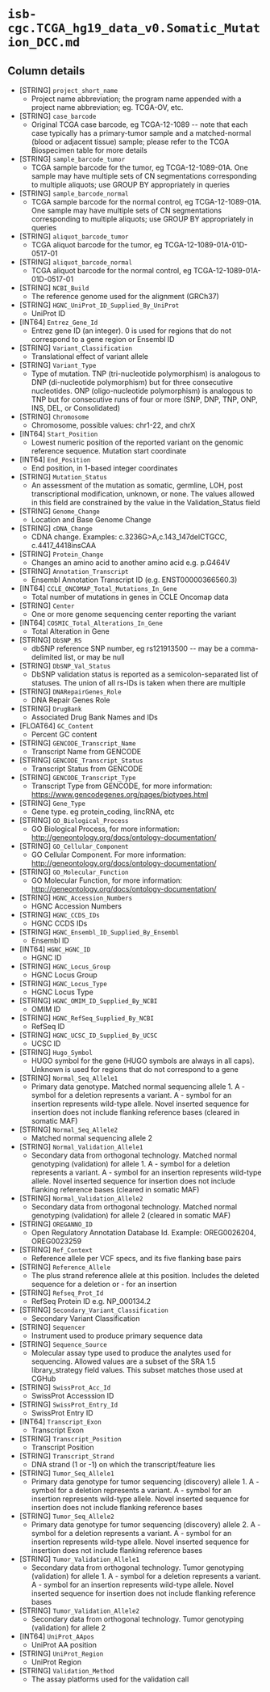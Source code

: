 # `isb-cgc.TCGA_hg19_data_v0.Somatic_Mutation_DCC.md`

## Column details

* [STRING]    `project_short_name`
  - Project name abbreviation; the program name appended with a project name abbreviation; eg. TCGA-OV, etc.
* [STRING]    `case_barcode`
  - Original TCGA case barcode, eg TCGA-12-1089  --  note that each case typically has a primary-tumor sample and a matched-normal (blood or adjacent tissue) sample; please refer to the TCGA Biospecimen table for more details
* [STRING]    `sample_barcode_tumor`
  - TCGA sample barcode for the tumor, eg TCGA-12-1089-01A. One sample may have multiple sets of CN segmentations corresponding to multiple aliquots; use GROUP BY appropriately in queries
* [STRING]    `sample_barcode_normal`
  - TCGA sample barcode for the normal control, eg TCGA-12-1089-01A. One sample may have multiple sets of CN segmentations corresponding to multiple aliquots; use GROUP BY appropriately in queries
* [STRING]    `aliquot_barcode_tumor`
  - TCGA aliquot barcode for the tumor, eg TCGA-12-1089-01A-01D-0517-01
* [STRING]    `aliquot_barcode_normal`
  - TCGA aliquot barcode for the normal control, eg TCGA-12-1089-01A-01D-0517-01
* [STRING]    `NCBI_Build`
  - The reference genome used for the alignment (GRCh37)
* [STRING]    `HGNC_UniProt_ID_Supplied_By_UniProt`
  - UniProt ID
* [INT64]    `Entrez_Gene_Id`
  - Entrez gene ID (an integer). 0 is used for regions that do not correspond to a gene region or Ensembl ID
* [STRING]    `Variant_Classification`
  - Translational effect of variant allele
* [STRING]    `Variant_Type`
  - Type of mutation. TNP (tri-nucleotide polymorphism) is analogous to DNP (di-nucleotide polymorphism) but for three consecutive nucleotides. ONP (oligo-nucleotide polymorphism) is analogous to TNP but for consecutive runs of four or more (SNP, DNP, TNP, ONP, INS, DEL, or Consolidated)
* [STRING]    `Chromosome`
  - Chromosome, possible values: chr1-22, and chrX
* [INT64]    `Start_Position`
  - Lowest numeric position of the reported variant on the genomic reference sequence. Mutation start coordinate
* [INT64]    `End_Position`
  - End position, in 1-based integer coordinates
* [STRING]    `Mutation_Status`
  - An assessment of the mutation as somatic, germline, LOH, post transcriptional modification, unknown, or none. The values allowed in this field are constrained by the value in the Validation_Status field
* [STRING]    `Genome_Change`
  - Location and Base Genome Change
* [STRING]    `cDNA_Change`
  - CDNA change. Examples: c.3236G>A,c.143_147delCTGCC, c.4417_4418insCAA
* [STRING]    `Protein_Change`
  - Changes an amino acid to another amino acid e.g. p.G464V
* [STRING]    `Annotation_Transcript`
  - Ensembl Annotation Transcript ID (e.g. ENST00000366560.3)
* [INT64]    `CCLE_ONCOMAP_Total_Mutations_In_Gene`
  - Total number of mutations in genes in CCLE Oncomap data
* [STRING]    `Center`
  - One or more genome sequencing center reporting the variant
* [INT64]    `COSMIC_Total_Alterations_In_Gene`
  - Total Alteration in Gene
* [STRING]    `DbSNP_RS`
  - dbSNP reference SNP number, eg rs121913500 -- may be a comma-delimited list, or may be null
* [STRING]    `DbSNP_Val_Status`
  - DbSNP validation status is reported as a semicolon-separated list of statuses. The union of all rs-IDs is taken when there are multiple
* [STRING]    `DNARepairGenes_Role`
  - DNA Repair Genes Role
* [STRING]    `DrugBank`
  - Associated Drug Bank Names and IDs
* [FLOAT64]    `GC_Content`
  - Percent GC content
* [STRING]    `GENCODE_Transcript_Name`
  - Transcript Name from GENCODE
* [STRING]    `GENCODE_Transcript_Status`
  - Transcript Status from GENCODE
* [STRING]    `GENCODE_Transcript_Type`
  - Transcript Type from GENCODE, for more information: https://www.gencodegenes.org/pages/biotypes.html
* [STRING]    `Gene_Type`
  - Gene type. eg protein_coding, lincRNA, etc
* [STRING]    `GO_Biological_Process`
  - GO Biological Process, for more information: http://geneontology.org/docs/ontology-documentation/
* [STRING]    `GO_Cellular_Component`
  - GO Cellular Component. For more information: http://geneontology.org/docs/ontology-documentation/
* [STRING]    `GO_Molecular_Function`
  - GO Molecular Function, for more information: http://geneontology.org/docs/ontology-documentation/
* [STRING]    `HGNC_Accession_Numbers`
  - HGNC Accession Numbers
* [STRING]    `HGNC_CCDS_IDs`
  - HGNC CCDS IDs
* [STRING]    `HGNC_Ensembl_ID_Supplied_By_Ensembl`
  - Ensembl ID
* [INT64]    `HGNC_HGNC_ID`
  - HGNC ID
* [STRING]    `HGNC_Locus_Group`
  - HGNC Locus Group
* [STRING]    `HGNC_Locus_Type`
  - HGNC Locus Type
* [STRING]    `HGNC_OMIM_ID_Supplied_By_NCBI`
  - OMIM ID
* [STRING]    `HGNC_RefSeq_Supplied_By_NCBI`
  - RefSeq ID
* [STRING]    `HGNC_UCSC_ID_Supplied_By_UCSC`
  - UCSC ID
* [STRING]    `Hugo_Symbol`
  - HUGO symbol for the gene (HUGO symbols are always in all caps). Unknown is used for regions that do not correspond to a gene
* [STRING]    `Normal_Seq_Allele1`
  - Primary data genotype. Matched normal sequencing allele 1. A - symbol for a deletion represents a variant. A - symbol for an insertion represents wild-type allele. Novel inserted sequence for insertion does not include flanking reference bases (cleared in somatic MAF)
* [STRING]    `Normal_Seq_Allele2`
  - Matched normal sequencing allele 2
* [STRING]    `Normal_Validation_Allele1`
  - Secondary data from orthogonal technology. Matched normal genotyping (validation) for allele 1. A - symbol for a deletion represents a variant. A - symbol for an insertion represents wild-type allele. Novel inserted sequence for insertion does not include flanking reference bases (cleared in somatic MAF)
* [STRING]    `Normal_Validation_Allele2`
  - Secondary data from orthogonal technology. Matched normal genotyping (validation) for allele 2 (cleared in somatic MAF)
* [STRING]    `OREGANNO_ID`
  - Open Regulatory Annotation Database Id. Example: OREG0026204, OREG0023259
* [STRING]    `Ref_Context`
  - Reference allele per VCF specs, and its five flanking base pairs
* [STRING]    `Reference_Allele`
  - The plus strand reference allele at this position. Includes the deleted sequence for a deletion or - for an insertion
* [STRING]    `Refseq_Prot_Id`
  - RefSeq Protein ID e.g. NP_000134.2
* [STRING]    `Secondary_Variant_Classification`
  - Secondary Variant Classification
* [STRING]    `Sequencer`
  - Instrument used to produce primary sequence data
* [STRING]    `Sequence_Source`
  - Molecular assay type used to produce the analytes used for sequencing. Allowed values are a subset of the SRA 1.5 library_strategy field values. This subset matches those used at CGHub
* [STRING]    `SwissProt_Acc_Id`
  - SwissProt Accesssion ID
* [STRING]    `SwissProt_Entry_Id`
  - SwissProt Entry ID
* [INT64]    `Transcript_Exon`
  - Transcript Exon
* [STRING]    `Transcript_Position`
  - Transcript Position
* [STRING]    `Transcript_Strand`
  - DNA strand (1 or -1) on which the transcript/feature lies
* [STRING]    `Tumor_Seq_Allele1`
  - Primary data genotype for tumor sequencing (discovery) allele 1. A - symbol for a deletion represents a variant. A - symbol for an insertion represents wild-type allele. Novel inserted sequence for insertion does not include flanking reference bases
* [STRING]    `Tumor_Seq_Allele2`
  - Primary data genotype for tumor sequencing (discovery) allele 2. A - symbol for a deletion represents a variant. A - symbol for an insertion represents wild-type allele. Novel inserted sequence for insertion does not include flanking reference bases
* [STRING]    `Tumor_Validation_Allele1`
  - Secondary data from orthogonal technology. Tumor genotyping (validation) for allele 1. A - symbol for a deletion represents a variant. A - symbol for an insertion represents wild-type allele. Novel inserted sequence for insertion does not include flanking reference bases
* [STRING]    `Tumor_Validation_Allele2`
  - Secondary data from orthogonal technology. Tumor genotyping (validation) for allele 2
* [INT64]    `UniProt_AApos`
  - UniProt AA position
* [STRING]    `UniProt_Region`
  - UniProt Region
* [STRING]    `Validation_Method`
  - The assay platforms used for the validation call

